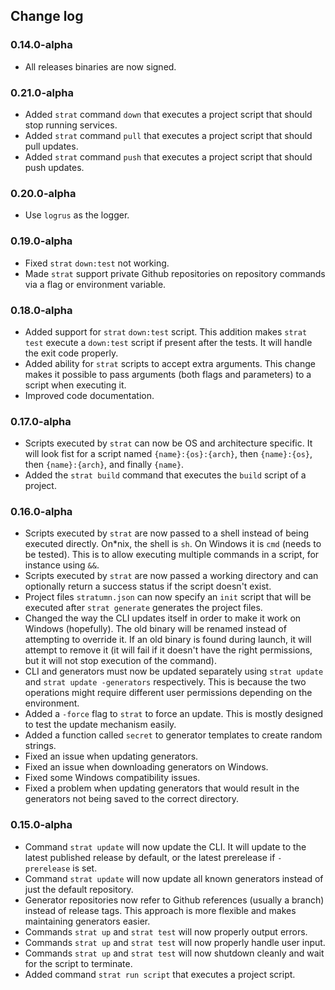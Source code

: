 ## Change log

### 0.14.0-alpha
* All releases binaries are now signed.

### 0.21.0-alpha
* Added `strat` command `down` that executes a project script that
  should stop running services.
* Added `strat` command `pull` that executes a project script that
  should pull updates.
* Added `strat` command `push` that executes a project script that
  should push updates.

### 0.20.0-alpha
* Use `logrus` as the logger.

### 0.19.0-alpha
* Fixed `strat` `down:test` not working.
* Made `strat` support private Github repositories on repository
  commands via a flag or environment variable.

### 0.18.0-alpha
* Added support for `strat` `down:test` script. This addition makes
  `strat test` execute a `down:test` script if present after the tests.
  It will handle the exit code properly.
* Added ability for `strat` scripts to accept extra arguments.
  This change makes it possible to pass arguments (both flags and
  parameters) to a script when executing it.
* Improved code documentation.

### 0.17.0-alpha
* Scripts executed by `strat` can now be OS and architecture
  specific. It will look fist for a script named
  `{name}:{os}:{arch}`, then `{name}:{os}`, then `{name}:{arch}`,
  and finally `{name}`.
* Added the `strat build` command that executes the `build`
  script of a project.

### 0.16.0-alpha
* Scripts executed by `strat` are now passed to a shell instead
  of being executed directly. On*nix, the shell is `sh`. On
  Windows it is `cmd` (needs to be tested). This is to allow
  executing multiple commands in a script, for instance using
  `&&`.
*  Scripts executed by `strat` are now passed a working directory
  and can optionally return a success status if the script
  doesn't exist.
*  Project files `stratumn.json` can now specify an `init` script
  that will be executed after `strat generate` generates the
  project files.
* Changed the way the CLI updates itself in order to make it
  work on Windows (hopefully). The old binary will be renamed
  instead of attempting to override it. If an old binary is
  found during launch, it will attempt to remove it (it will
  fail if it doesn't have the right permissions, but it will
  not stop execution of the command).
* CLI and generators must now be updated separately using
  `strat update` and `strat update -generators` respectively.
  This is because the two operations might require different user
  permissions depending on the environment.
* Added a `-force` flag to `strat` to force an update. This is
  mostly designed to test the update mechanism easily.
* Added a function called `secret` to generator templates to create
  random strings.
* Fixed an issue when updating generators.
* Fixed an issue when downloading generators on Windows.
* Fixed some Windows compatibility issues.
* Fixed a problem when updating generators that would result in the
  generators not being saved to the correct directory.

### 0.15.0-alpha
* Command `strat update` will now update the CLI. It will update to the
  latest published release by default, or the latest prerelease if
  `-prerelease` is set.
* Command `strat update` will now update all known generators instead of just
  the default repository.
* Generator repositories now refer to Github references (usually a branch)
  instead of release tags. This approach is more flexible and makes
  maintaining generators easier.
* Commands `strat up` and `strat test` will now properly output errors.
* Commands `strat up` and `strat test` will now properly handle user input.
* Commands `strat up` and `strat test` will now shutdown cleanly and wait for
  the script to terminate.
* Added command `strat run script` that executes a project script.
